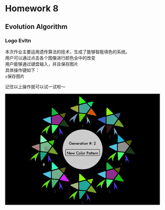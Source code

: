 # Homework 8
## Evolution Algorithm
### Logo Evltn

本次作业主要运用遗传算法的技术，生成了能够智能填色的系统。   
用户可以通过点击各个图像进行颜色全中的改变  
用户能够通过键盘输入，并且保存图片  
具体操作键如下：  
``s``保存图片   

记住以上操作就可以试一试啦～  

![illustration](evltn_algrthm/demo.png)

